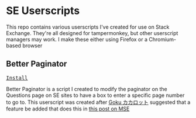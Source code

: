# SE Userscripts
This repo contains various userscripts I've created for use on Stack Exchange. They're all designed for tampermonkey, but other userscript managers may work. I make these either using Firefox or a Chromium-based browser

## Better Paginator
[<kbd>Install</kbd>](https://github.com/CoconutMacaroon/se-userscripts/raw/main/better-paginator/better-paginator.user.js)

Better Paginator is a script I created to modify the paginator on the Questions page on SE sites to have a box to enter a specific page number to go to. This userscript was created after [Goku カカロット](https://meta.stackexchange.com/u/1288675) suggested that a feature be added that does this in [this post on MSE](https://meta.stackexchange.com/questions/385699/for-paginated-results-add-a-way-to-type-the-page-number-to-which-to-navigate)
